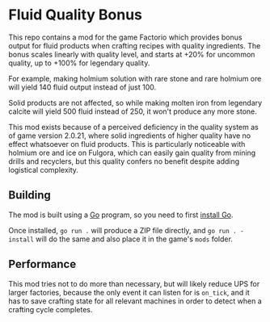 # Fluid Quality Bonus

This repo contains a mod for the game Factorio which provides bonus
output for fluid products when crafting recipes with quality ingredients.
The bonus scales linearly with quality level, and starts at +20% for uncommon
quality, up to +100% for legendary quality.

For example, making holmium solution with rare stone and rare holmium ore
will yield 140 fluid output instead of just 100.

Solid products are not affected, so while making molten iron from legendary
calcite will yield 500 fluid instead of 250, it won't produce any more stone.

This mod exists because of a perceived deficiency in the quality system
as of game version 2.0.21, where solid ingredients of higher quality
have no effect whatsoever on fluid products. This is particularly noticeable
with holmium ore and ice on Fulgora, which can easily gain quality from
mining drills and recyclers, but this quality confers no benefit despite
adding logistical complexity.

## Building

The mod is built using a [Go](https://go.dev) program, so you need to first
[install Go](https://go.dev/dl/).

Once installed, `go run .` will produce a ZIP file directly, and
`go run . - install` will do the same and also place it in the game's `mods`
folder.

## Performance

This mod tries not to do more than necessary, but will likely reduce UPS
for larger factories, because the only event it can listen for is `on_tick`,
and it has to save crafting state for all relevant machines in order to detect
when a crafting cycle completes.
